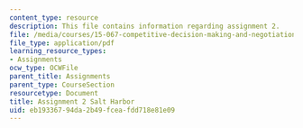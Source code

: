```yaml
---
content_type: resource
description: This file contains information regarding assignment 2.
file: /media/courses/15-067-competitive-decision-making-and-negotiation-spring-2011/eb19336794da2b49fceafdd718e81e09_MIT15_067S11_assgn02.pdf
file_type: application/pdf
learning_resource_types:
- Assignments
ocw_type: OCWFile
parent_title: Assignments
parent_type: CourseSection
resourcetype: Document
title: Assignment 2 Salt Harbor
uid: eb193367-94da-2b49-fcea-fdd718e81e09
---
```

